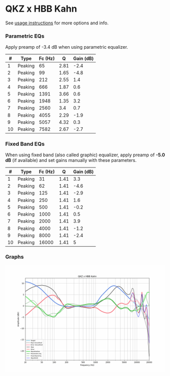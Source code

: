 # QKZ x HBB Kahn
See [usage instructions](https://github.com/jaakkopasanen/AutoEq#usage) for more options and info.

### Parametric EQs
Apply preamp of -3.4 dB when using parametric equalizer.

|   # | Type    |   Fc (Hz) |    Q |   Gain (dB) |
|-----|---------|-----------|------|-------------|
|   1 | Peaking |        65 | 2.81 |        -2.4 |
|   2 | Peaking |        99 | 1.65 |        -4.8 |
|   3 | Peaking |       212 | 2.55 |         1.4 |
|   4 | Peaking |       666 | 1.87 |         0.6 |
|   5 | Peaking |      1391 | 3.66 |         0.6 |
|   6 | Peaking |      1948 | 1.35 |         3.2 |
|   7 | Peaking |      2560 | 3.4  |         0.7 |
|   8 | Peaking |      4055 | 2.29 |        -1.9 |
|   9 | Peaking |      5057 | 4.32 |         0.3 |
|  10 | Peaking |      7582 | 2.67 |        -2.7 |

### Fixed Band EQs
When using fixed band (also called graphic) equalizer, apply preamp of **-5.0 dB** (if available) and set gains manually with these parameters.

|   # | Type    |   Fc (Hz) |    Q |   Gain (dB) |
|-----|---------|-----------|------|-------------|
|   1 | Peaking |        31 | 1.41 |         3.3 |
|   2 | Peaking |        62 | 1.41 |        -4.6 |
|   3 | Peaking |       125 | 1.41 |        -2.9 |
|   4 | Peaking |       250 | 1.41 |         1.6 |
|   5 | Peaking |       500 | 1.41 |        -0.2 |
|   6 | Peaking |      1000 | 1.41 |         0.5 |
|   7 | Peaking |      2000 | 1.41 |         3.9 |
|   8 | Peaking |      4000 | 1.41 |        -1.2 |
|   9 | Peaking |      8000 | 1.41 |        -2.4 |
|  10 | Peaking |     16000 | 1.41 |         5   |

### Graphs
![](./QKZ%20x%20HBB%20Kahn.png)

